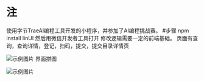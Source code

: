 
# 注
使用字节TraeAI编程工具开发的小程序，并参加了AI编程挑战赛。
#步骤 npm install linUI 然后用微信开发者工具打开
修改逻辑需要一定的前端基础。
页面有查询，查询详情，登记，扫码，提交，提交目录详情页

![示例图片](https://cdn.nlark.com/yuque/0/2025/jpeg/531379/1741077849412-f4227721-325f-4fbf-9b4a-554f8fae1089.jpeg?x-oss-process=image%2Fformat%2Cwebp%2Finterlace%2C1)
界面拼图


![示例图片](https://cdn.nlark.com/yuque/0/2025/jpeg/531379/1741077966478-0f39c6d0-85cc-4723-b39a-5ac96b53b126.jpeg?x-oss-process=image%2Fformat%2Cwebp%2Finterlace%2C1)
